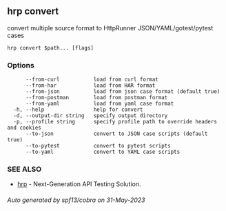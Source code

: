 ## hrp convert

convert multiple source format to HttpRunner JSON/YAML/gotest/pytest cases

```
hrp convert $path... [flags]
```

### Options

```
      --from-curl           load from curl format
      --from-har            load from HAR format
      --from-json           load from json case format (default true)
      --from-postman        load from postman format
      --from-yaml           load from yaml case format
  -h, --help                help for convert
  -d, --output-dir string   specify output directory
  -p, --profile string      specify profile path to override headers and cookies
      --to-json             convert to JSON case scripts (default true)
      --to-pytest           convert to pytest scripts
      --to-yaml             convert to YAML case scripts
```

### SEE ALSO

* [hrp](hrp.md)	 - Next-Generation API Testing Solution.

###### Auto generated by spf13/cobra on 31-May-2023
